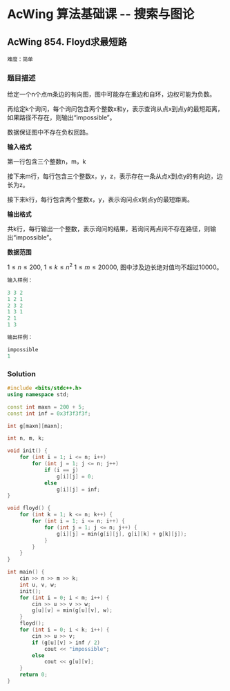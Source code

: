 # AcWing 算法基础课 -- 搜索与图论

## AcWing 854. Floyd求最短路 

`难度：简单`

### 题目描述

给定一个n个点m条边的有向图，图中可能存在重边和自环，边权可能为负数。

再给定k个询问，每个询问包含两个整数x和y，表示查询从点x到点y的最短距离，如果路径不存在，则输出“impossible”。

数据保证图中不存在负权回路。

**输入格式**

第一行包含三个整数n，m，k

接下来m行，每行包含三个整数x，y，z，表示存在一条从点x到点y的有向边，边长为z。

接下来k行，每行包含两个整数x，y，表示询问点x到点y的最短距离。

**输出格式**

共k行，每行输出一个整数，表示询问的结果，若询问两点间不存在路径，则输出“impossible”。

**数据范围**

$1≤n≤200,$
$1≤k≤n^2$
$1≤m≤20000,$
图中涉及边长绝对值均不超过10000。

```r
输入样例：

3 3 2
1 2 1
2 3 2
1 3 1
2 1
1 3

输出样例：

impossible
1
```

### Solution

```cpp
#include <bits/stdc++.h>
using namespace std;

const int maxn = 200 + 5;
const int inf = 0x3f3f3f3f;

int g[maxn][maxn];

int n, m, k;

void init() {
    for (int i = 1; i <= n; i++)
        for (int j = 1; j <= n; j++)
            if (i == j)
                g[i][j] = 0;
            else
                g[i][j] = inf;
}

void floyd() {
    for (int k = 1; k <= n; k++) {
        for (int i = 1; i <= n; i++) {
            for (int j = 1; j <= n; j++) {
                g[i][j] = min(g[i][j], g[i][k] + g[k][j]);
            }
        }
    }
}

int main() {
    cin >> n >> m >> k;
    int u, v, w;
    init();
    for (int i = 0; i < m; i++) {
        cin >> u >> v >> w;
        g[u][v] = min(g[u][v], w);
    }
    floyd();
    for (int i = 0; i < k; i++) {
        cin >> u >> v;
        if (g[u][v] > inf / 2)
            cout << "impossible";
        else
            cout << g[u][v];
    }
    return 0;
}
```